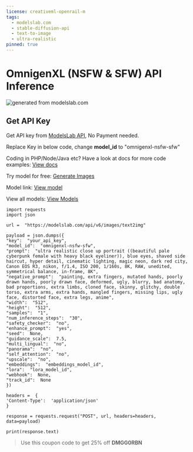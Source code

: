 ```yaml
---
license: creativeml-openrail-m
tags:
  - modelslab.com
  - stable-diffusion-api
  - text-to-image
  - ultra-realistic
pinned: true
---
```


# OmnigenXL (NSFW & SFW) API Inference

![generated from modelslab.com](https://pub-3626123a908346a7a8be8d9295f44e26.r2.dev/generations/4373894371707223026.png)
## Get API Key

Get API key from [ModelsLab API](http://modelslab.com), No Payment needed. 

Replace Key in below code, change **model_id**  to "omnigenxl-nsfw-sfw"

Coding in PHP/Node/Java etc? Have a look at docs for more code examples: [View docs](https://modelslab.com/docs)

Try model for free: [Generate Images](https://modelslab.com/models/omnigenxl-nsfw-sfw)

Model link: [View model](https://modelslab.com/models/omnigenxl-nsfw-sfw)

View all models: [View Models](https://modelslab.com/models)

    import requests  
    import json  
      
    url =  "https://modelslab.com/api/v6/images/text2img"  
      
    payload = json.dumps({  
    "key":  "your_api_key",  
    "model_id":  "omnigenxl-nsfw-sfw",  
    "prompt":  "ultra realistic close up portrait ((beautiful pale cyberpunk female with heavy black eyeliner)), blue eyes, shaved side haircut, hyper detail, cinematic lighting, magic neon, dark red city, Canon EOS R3, nikon, f/1.4, ISO 200, 1/160s, 8K, RAW, unedited, symmetrical balance, in-frame, 8K",  
    "negative_prompt":  "painting, extra fingers, mutated hands, poorly drawn hands, poorly drawn face, deformed, ugly, blurry, bad anatomy, bad proportions, extra limbs, cloned face, skinny, glitchy, double torso, extra arms, extra hands, mangled fingers, missing lips, ugly face, distorted face, extra legs, anime",  
    "width":  "512",  
    "height":  "512",  
    "samples":  "1",  
    "num_inference_steps":  "30",  
    "safety_checker":  "no",  
    "enhance_prompt":  "yes",  
    "seed":  None,  
    "guidance_scale":  7.5,  
    "multi_lingual":  "no",  
    "panorama":  "no",  
    "self_attention":  "no",  
    "upscale":  "no",  
    "embeddings":  "embeddings_model_id",  
    "lora":  "lora_model_id",  
    "webhook":  None,  
    "track_id":  None  
    })  
      
    headers =  {  
    'Content-Type':  'application/json'  
    }  
      
    response = requests.request("POST", url, headers=headers, data=payload)  
      
    print(response.text)

> Use this coupon code to get 25% off **DMGG0RBN** 